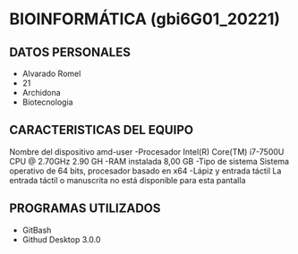 # BIOINFORMÁTICA (gbi6G01_20221)
## DATOS PERSONALES
- Alvarado Romel
- 21
- Archidona
- Biotecnologia
## CARACTERISTICAS DEL EQUIPO
Nombre del dispositivo	amd-user
-Procesador	Intel(R) Core(TM) i7-7500U CPU @ 2.70GHz 2.90 GH
-RAM instalada	8,00 GB
-Tipo de sistema	Sistema operativo de 64 bits, procesador basado en x64
-Lápiz y entrada táctil	La entrada táctil o manuscrita no está disponible para esta pantalla
## PROGRAMAS UTILIZADOS
- GitBash
- Githud Desktop 3.0.0


